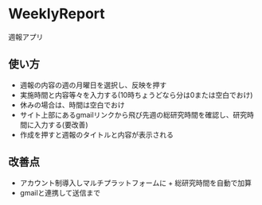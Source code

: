 # WeeklyReport
週報アプリ

## 使い方
- 週報の内容の週の月曜日を選択し、反映を押す
- 実施時間と内容等々を入力する(10時ちょうどなら分は0または空白でおけ)
- 休みの場合は、時間は空白でおけ
- サイト上部にあるgmailリンクから飛び先週の総研究時間を確認し、研究時間に入力する(要改善)
- 作成を押すと週報のタイトルと内容が表示される

## 改善点
- アカウント制導入しマルチプラットフォームに + 総研究時間を自動で加算
- gmailと連携して送信まで